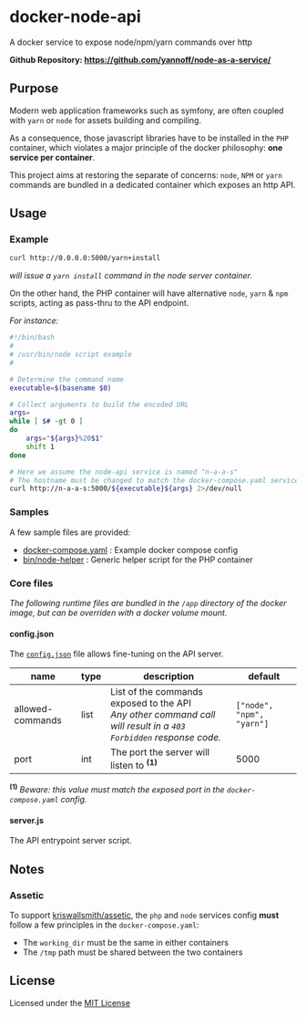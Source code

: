 # docker-node-api

A docker service to expose node/npm/yarn commands over http

**Github Repository: https://github.com/yannoff/node-as-a-service/**

## Purpose

Modern web application frameworks such as symfony,
are often coupled with `yarn` or `node` for assets building and compiling.

As a consequence, those javascript libraries have to be installed in
the `PHP` container, which violates a major principle of the docker philosophy: **one service per container**.

This project aims at restoring the separate of concerns: 
`node`, `NPM` or `yarn` commands are bundled in a dedicated container
which exposes an http API.

## Usage

### Example

```bash
curl http://0.0.0.0:5000/yarn+install
```

_will issue a `yarn install` command in the node server container._

On the other hand, the PHP container will have alternative `node`, `yarn` & `npm` scripts,
acting as pass-thru to the API endpoint.

_For instance:_

```bash
#!/bin/bash
#
# /usr/bin/node script example
#

# Determine the command name
executable=$(basename $0)

# Collect arguments to build the encoded URL
args=
while [ $# -gt 0 ]
do
    args="${args}%20$1"
    shift 1
done

# Here we assume the node-api service is named "n-a-a-s"
# The hostname must be changed to match the docker-compose.yaml services config 
curl http://n-a-a-s:5000/${executable}${args} 2>/dev/null
```

### Samples

A few sample files are provided:

- [docker-compose.yaml](https://github.com/yannoff/docker-node-api/blob/master/docker-compose.yaml) : Example docker compose config
- [bin/node-helper](https://github.com/yannoff/docker-node-api/blob/master/bin/node-helper) : Generic helper script for the PHP container


### Core files

_The following runtime files are bundled in the `/app` directory of the docker image, but can be overriden with a docker volume mount._

#### config.json

The [`config.json`](docker/config.json) file allows fine-tuning on the API server.

name|type|description|default
---|---|---|---
allowed-commands|list|List of the commands exposed to the API<br/>*Any other command call will result in a `403 Forbidden` response code.*|`["node", "npm", "yarn"]`
port|int|The port the server will listen to **<sup>(1)</sup>**|5000

**<sup>(1)</sup>** *Beware: this value must match the exposed port in the `docker-compose.yaml` config.* 

#### server.js

The API entrypoint server script.


## Notes

### Assetic

To support [kriswallsmith/assetic](https://github.com/kriswallsmith/assetic), the `php` and `node` services config **must** follow a few principles in the  `docker-compose.yaml`:

- The `working_dir` must be the same in either containers
- The `/tmp` path must be shared between the two containers

## License

Licensed under the [MIT License](https://github.com/yannoff/docker-node-api/blob/master/LICENSE)
